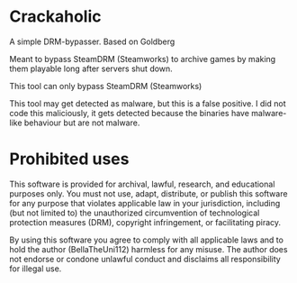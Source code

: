 # Crackaholic
A simple DRM-bypasser.
Based on Goldberg

Meant to bypass SteamDRM (Steamworks) to archive games by making them playable long after servers shut down.

This tool can only bypass SteamDRM (Steamworks)

This tool may get detected as malware, but this is a false positive.
I did not code this maliciously, it gets detected because the binaries have malware-like behaviour but are not malware.

# Prohibited uses

This software is provided for archival, lawful, research, and educational purposes only.
You must not use, adapt, distribute, or publish this software for any purpose
that violates applicable law in your jurisdiction, including (but not limited to)
the unauthorized circumvention of technological protection measures (DRM),
copyright infringement, or facilitating piracy.

By using this software you agree to comply with all applicable laws and to
hold the author (BellaTheUni112) harmless for any misuse. The author does not endorse
or condone unlawful conduct and disclaims all responsibility for illegal use.
